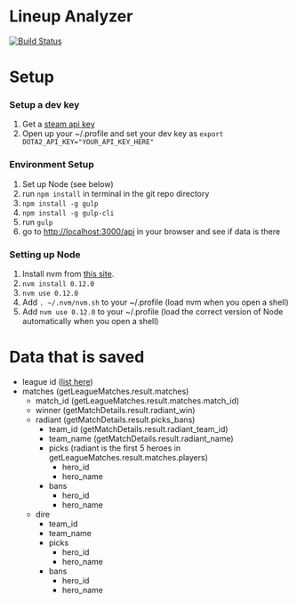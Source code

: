 Lineup Analyzer
================

[![Build Status](https://travis-ci.org/scsper/dota-lineup-analyzer.svg?branch=master)](https://travis-ci.org/scsper/dota-lineup-analyzer)

Setup
==============

### Setup a dev key
1. Get a [steam api key](https://steamcommunity.com/login/home/?goto=%2Fdev%2Fapikey)
2. Open up your ~/.profile and set your dev key as
`export DOTA2_API_KEY="YOUR_API_KEY_HERE"`

### Environment Setup
1. Set up Node (see below)
2. run `npm install` in terminal in the git repo directory
3. `npm install -g gulp`
4. `npm install -g gulp-cli`
5. run `gulp`
7. go to [http://localhost:3000/api](http://localhost:3000/api) in your browser and see if data is there

### Setting up Node
1. Install nvm from [this site](https://github.com/creationix/nvm).
2. `nvm install 0.12.0`
3. `nvm use 0.12.0`
4. Add `. ~/.nvm/nvm.sh` to your ~/.profile (load nvm when you open a shell)
5. Add `nvm use 0.12.0` to your ~/.profile (load the correct version of Node automatically when you open a shell)


Data that is saved
====================

- league id ([list here](http://dota2.prizetrac.kr/leagues))
- matches (getLeagueMatches.result.matches)
    - match_id (getLeagueMatches.result.matches.match_id)
    - winner  (getMatchDetails.result.radiant_win)
    - radiant (getMatchDetails.result.picks_bans)
        - team_id (getMatchDetails.result.radiant_team_id)
        - team_name (getMatchDetails.result.radiant_name)
        - picks (radiant is the first 5 heroes in getLeagueMatches.result.matches.players)
            - hero_id
            - hero_name
        - bans
            - hero_id
            - hero_name
    - dire
        - team_id
        - team_name
        - picks
            - hero_id
            - hero_name
        - bans
            - hero_id
            - hero_name

